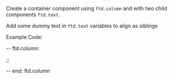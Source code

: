 Create a container component using `ftd.column` and with two child components `ftd.text`.

Add some dummy text in `ftd.text` variables to align as siblings

Example Code:

-- ftd.column:

;; <Child components>

-- end: ftd.column
